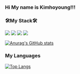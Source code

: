 ### Hi My name is Kimhoyoung!!!

### 🛠️My Stack🛠️
<img src="https://img.shields.io/badge/SpringBoot-6DB33F?style=flat-square&logo=Spring Boot&logoColor=white"/> <img src="https://img.shields.io/badge/C-A8B9CC?style=flat-square&logo=C&logoColor=white"/> <img src="https://img.shields.io/badge/C++-00599C?style=flat-square&logo=C++&logoColor=white"/> <img src="https://img.shields.io/badge/Java-007396?style=flat-square&logo=Java&logoColor=white"/>

[![Anurag's GitHub stats](https://github-readme-stats.vercel.app/api?username=beargame123)](https://github.com/beargame123/github-readme-stats)

### My Languages
[![Top Langs](https://github-readme-stats.vercel.app/api/top-langs/?username=beargame123)](https://github.com/beargame123/github-readme-stats)
<!--
**beargame123/beargame123** is a ✨ _special_ ✨ repository because its `README.md` (this file) appears on your GitHub profile.
Here are some ideas to get you started:

- 🔭 I’m currently working on ...
- 🌱 I’m currently learning ...
- 👯 I’m looking to collaborate on ...
- 🤔 I’m looking for help with ...
- 💬 Ask me about ...
- 📫 How to reach me: ...
- 😄 Pronouns: ....
- ⚡ Fun fact: ....
-->
